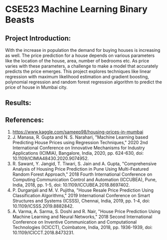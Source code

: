 # CSE523 Machine Learning Binary Beasts

## Project Introduction:
With the increase in population the demand for buying houses is increasing as well. The price prediction for a house depends on various parameters like the location of the house, area, number of bedrooms etc. As price varies with these parameters, a challenge to make a model that accurately predicts the price emerges. This project explores techniques like linear regression with maximum likelihood estimation and gradient boosting, polynomial regression and random forest regression algorithm to predict the price of house in Mumbai city.

## Results:
 
## References:
1. https://www.kaggle.com/sameep98/housing-prices-in-mumbai
2. J. Manasa, R. Gupta and N. S. Narahari, "Machine Learning based Predicting House Prices using Regression Techniques," 2020 2nd International Conference on Innovative Mechanisms for Industry Applications (ICIMIA), Bangalore, India, 2020, pp. 624-630, doi: 10.1109/ICIMIA48430.2020.9074952.
3. R. Sawant, Y. Jangid, T. Tiwari, S. Jain and A. Gupta, "Comprehensive Analysis of Housing Price Prediction in Pune Using Multi-Featured Random Forest Approach," 2018 Fourth International Conference on Computing Communication Control and Automation (ICCUBEA), Pune, India, 2018, pp. 1-5, doi: 10.1109/ICCUBEA.2018.8697402.
4. P. Durganjali and M. V. Pujitha, "House Resale Price Prediction Using Classification Algorithms," 2019 International Conference on Smart Structures and Systems (ICSSS), Chennai, India, 2019, pp. 1-4, doi: 10.1109/ICSSS.2019.8882842.
5. A. Varma, A. Sarma, S. Doshi and R. Nair, "House Price Prediction Using Machine Learning and Neural Networks," 2018 Second International Conference on Inventive Communication and Computational Technologies (ICICCT), Coimbatore, India, 2018, pp. 1936-1939, doi: 10.1109/ICICCT.2018.8473231.